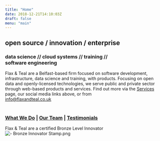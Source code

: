 ```yaml
---
title: "Home"
date: 2018-12-21T14:10:03Z
draft: false
menu: "main"
---
```

## open source / innovation / enterprise

### data science // cloud systems // training // software&nbsp;engineering

Flax & Teal are a Belfast-based firm focused on software development, infrastructure, data science and training, with products. Focusing on open data and openly-licensed technologies, we serve public and private sector through web-based products and services. Find out more via the [Services](http://flaxandteal.co.uk/services) page, our social media links above, or from<br/> <a href='mailto:info@flaxandteal.co.uk'>info@flaxandteal.co.uk</a></br>  

### <br>[What We Do](https://flaxandteal.co.uk/video) | [Our Team](https://flaxandteal.co.uk/team/) | [Testimonials](https://flaxandteal.co.uk/testimonials/)</br>
Flax & Teal are a certified Bronze Level Innovator
![- Bronze Innovator Stamp.png](/images/-%20Bronze%20Innovator%20Stamp.png)
